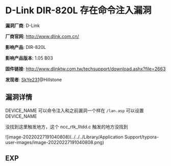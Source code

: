 # D-Link DIR-820L 存在命令注入漏洞

**漏洞厂商**: D-Link

**厂商官网**: http://www.dlink.com.cn/

**影响产品**: DIR-820L

**影响产品版本**: 1.05 B03

**固件链接**: http://www.dlinktw.com.tw/techsupport/download.ashx?file=2663

**发现者**: [SkYe231](mailto:skye231@foxmail.com)@Hillstone

## 漏洞详情

DEVICE_NAME  可以命令注入和之前漏洞一个样在 `/lan.asp` 可以设置 DEVICE_NAME 

没找到这里触发地方，这个 ncc_rtk_lltdd.c 触发的地方没找到

![image-20220227191040808](../../../Library/Application Support/typora-user-images/image-20220227191040808.png)

## EXP



